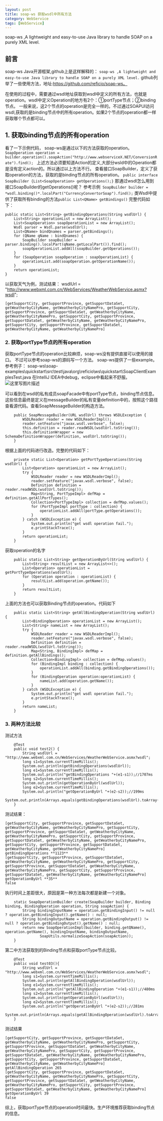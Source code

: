 ```yaml
---
layout: post
title: soap-ws 获取wsdl中所有方法
category: WebService 
tags: [WebService]
---
```


soap-ws ,A lightweight and easy-to-use Java library to handle SOAP on a purely XML level.

## 前言

soap-ws Java开源框架,github上是这样解释的：
`soap-ws ,A lightweight and easy-to-use Java library to handle SOAP on a purely XML level.`
github列举了一些使用方法，地址:https://github.com/reficio/soap-ws。

   在使用的过程中，需要通过wsdl地址获取到wsdl中定义的所有方法，也就是operation。wsdl中定义Operation的地方有2个：①portType节点；②binding节点。
一般来说，这2个节点的operation是完全一样的。不过通过SOAPUI访问wsdl,获取的是binding节点中的所有operation。如果2个节点的operation都一样获取哪个节点都可以。

## 1. 获取binding节点的所有operation

看了一下示例代码，
soap-ws是通过以下的方法获取的operation。
`SoapOperation operation = builder.operation().soapAction("http://www.webserviceX.NET/ConversionRate").find(); `
上述方法必须要知道Action的定义,大部分wsld中的Operation都是没有定义action的。所以通过以上方法不行。
查看接口SoapBuilder，定义了获取operation的方法，获取的是binding节点的所有operation。
    `public interface SoapBuilder {List<SoapOperation> getOperations();}`
那通过wsdl怎么用到接口SoapBuilder的getOperations()呢？
参考示例` SoapBuilder builder = *wsdl.binding()*.localPart("CurrencyConvertorSoap").find();`
类Wsdl中提供了获取所有binding的方法`public List<QName> getBindings()`
完整代码如下：
``` 
public static List<String> getBindingOperations(String wsdlUrl) {
    List<String> operationList = new ArrayList();
    List<SoapOperation> soapOperationList = new ArrayList();
    Wsdl parser = Wsdl.parse(wsdlUrl);
    List<QName> bindQnames = parser.getBindings();
    for (QName qName : bindQnames) {
        SoapBuilder soapBuilder = parser.binding().localPart(qName.getLocalPart()).find();
        soapOperationList.addAll(soapBuilder.getOperations());
    }
    for (SoapOperation soapOperation : soapOperationList) {
        operationList.add(soapOperation.getOperationName());
    }
    return operationList;
}
```
以获取天气为例，测试结果：
wsdlUrl = "http://www.webxml.com.cn/WebServices/WeatherWebService.asmx?wsdl";
```
[getSupportCity, getSupportProvince, getSupportDataSet, getWeatherbyCityName, getWeatherbyCityNamePro, getSupportCity, getSupportProvince, getSupportDataSet, getWeatherbyCityName, getWeatherbyCityNamePro, getSupportCity, getSupportProvince, getSupportDataSet, getWeatherbyCityName, getWeatherbyCityNamePro, getSupportCity, getSupportProvince, getSupportDataSet, getWeatherbyCityName, getWeatherbyCityNamePro]

```

### 2. 获取portType节点的所有operation

获取portType节点的operation比较麻烦，soap-ws没有提供直接可以使用的接口。
不过可以参考soap-ws的源码写一个方法。
soap-ws提供了一些example。参考例子：
soap-ws\soap-examples\quickstart\src\test\java\org\reficio\ws\quickstart\SoapClientExamplesTest.java
在IntelliJ IDEA中debug，eclipse中看起来不舒服。
![这里写图片描述](http://img.blog.csdn.net/20160701111457643)

可以看到在wsdl的私有成员soapFacade中有portType节点，binding节点信息。这些信息最终是定义在messageBuilder的私有变量definition中的，按照这个路径查看源代码。查看SoapMessageBuilder的构造方法。

```
    public SoapMessageBuilder(URL wsdlUrl) throws WSDLException {
        WSDLReader reader = new WSDLReaderImpl();
        reader.setFeature("javax.wsdl.verbose", false);
        this.definition = reader.readWSDL(wsdlUrl.toString());
        this.definitionWrapper = new SchemaDefinitionWrapper(definition, wsdlUrl.toString());
    }
```
根据上面的代码进行改造。完整的代码如下：
```
    private static List<Operation> getPortTypeOperations(String wsdlUrl) {
        List<Operation> operationList = new ArrayList();
        try {
            WSDLReader reader = new WSDLReaderImpl();
            reader.setFeature("javax.wsdl.verbose", false);
            Definition definition = reader.readWSDL(wsdlUrl.toString());
            Map<String, PortTypeImpl> defMap = definition.getAllPortTypes();
            Collection<PortTypeImpl> collection = defMap.values();
            for (PortTypeImpl portType : collection) {
                operationList.addAll(portType.getOperations());
            }
        } catch (WSDLException e) {
            System.out.println("get wsdl operation fail.");
            e.printStackTrace();
        }
        return operationList;
    }
```
获取operation的名字

```
    public static List<String> getOperationByUrl(String wsdlUrl) {
        List<String> resultList = new ArrayList<>();
        List<Operation> operationList = getPortTypeOperations(wsdlUrl);
        for (Operation operation : operationList) {
            resultList.add(operation.getName());
        }
        return resultList;
    }
```


上面的方法也可以获取Binding节点的operation。代码如下
```
    public static List<String> getAllBindingOperation(String wsdlUrl) {
        List<BindingOperation> operationList = new ArrayList();
        List<String> nameList = new ArrayList();
        try {
            WSDLReader reader = new WSDLReaderImpl();
            reader.setFeature("javax.wsdl.verbose", false);
            Definition definition = reader.readWSDL(wsdlUrl.toString());
            Map<String, BindingImpl> defMap = definition.getAllBindings();
            Collection<BindingImpl> collection = defMap.values();
            for (BindingImpl binding : collection) {
                operationList.addAll(binding.getBindingOperations());
            }
            for (BindingOperation operation:operationList) {
                nameList.add(operation.getName());
            }
        } catch (WSDLException e) {
            System.out.println("get wsdl operation fail.");
            e.printStackTrace();
        }
        return nameList;
    }
```


### 3. 两种方法比较

测试方法

```
    @Test
    public void test2() {
        String wsdlUrl = "http://www.webxml.com.cn/WebServices/WeatherWebService.asmx?wsdl";
        long s1=System.currentTimeMillis();
        System.out.println(getBindingOperations(wsdlUrl));
        long e1=System.currentTimeMillis();
        System.out.println("getBindingOperations "+(e1-s1));//1707ms
        long s2=System.currentTimeMillis();
        System.out.println(getOperationByUrl(wsdlUrl));
        long e2=System.currentTimeMillis();
        System.out.println("getOperationByUrl "+(e2-s2));//199ms
        System.out.println(Arrays.equals(getBindingOperations(wsdlUrl).toArray(),getOperationByUrl(wsdlUrl).toArray()));
    }
```

测试结果：

```
[getSupportCity, getSupportProvince, getSupportDataSet, getWeatherbyCityName, getWeatherbyCityNamePro, getSupportCity, getSupportProvince, getSupportDataSet, getWeatherbyCityName, getWeatherbyCityNamePro, getSupportCity, getSupportProvince, getSupportDataSet, getWeatherbyCityName, getWeatherbyCityNamePro, getSupportCity, getSupportProvince, getSupportDataSet, getWeatherbyCityName, getWeatherbyCityNamePro]
getBindingOperations **1123**
[getSupportCity, getSupportProvince, getSupportDataSet, getWeatherbyCityName, getWeatherbyCityNamePro, getSupportCity, getSupportProvince, getSupportDataSet, getWeatherbyCityName, getWeatherbyCityNamePro, getSupportCity, getSupportProvince, getSupportDataSet, getWeatherbyCityName, getWeatherbyCityNamePro]
getOperationByUrl **35**
false
```

执行时间上差距很大，原因是第一种方法每次都是新建一个对象。

```
    static SoapOperationBuilder create(SoapBuilder builder, Binding binding, BindingOperation operation, String soapAction) {
        String bindingInputName = operation.getBindingInput() != null ? operation.getBindingInput().getName() : null;
        String bindingOutputName = operation.getBindingOutput() != null ? operation.getBindingOutput().getName() : null;
        return new SoapOperationImpl(builder, binding.getQName(), operation.getName(), bindingInputName, bindingOutputName,
                SoapUtils.normalizeSoapAction(soapAction));
    }
```
第二中方法获取到的Binding节点和获取portType节点比较。

```
    @Test
    public void test03(){
        String wsdlUrl = "http://www.webxml.com.cn/WebServices/WeatherWebService.asmx?wsdl";
        long s1=System.currentTimeMillis();
        System.out.println(getAllBindingOperation(wsdlUrl));
        long e1=System.currentTimeMillis();
        System.out.println("getAllBindingOperation "+(e1-s1));//480ms
        long s2=System.currentTimeMillis();
        System.out.println(getOperationByUrl(wsdlUrl));
        long e2=System.currentTimeMillis();
        System.out.println("getOperationByUrl "+(e2-s2));//281ms
        System.out.println(Arrays.equals(getAllBindingOperation(wsdlUrl).toArray(),getOperationByUrl(wsdlUrl).toArray()));
    }
```

测试结果

```
[getSupportCity, getSupportProvince, getSupportDataSet, getWeatherbyCityName, getWeatherbyCityNamePro, getSupportCity, getSupportProvince, getSupportDataSet, getWeatherbyCityName, getWeatherbyCityNamePro, getSupportCity, getSupportProvince, getSupportDataSet, getWeatherbyCityName, getWeatherbyCityNamePro, getSupportCity, getSupportProvince, getSupportDataSet, getWeatherbyCityName, getWeatherbyCityNamePro]
getAllBindingOperation 265
[getSupportCity, getSupportProvince, getSupportDataSet, getWeatherbyCityName, getWeatherbyCityNamePro, getSupportCity, getSupportProvince, getSupportDataSet, getWeatherbyCityName, getWeatherbyCityNamePro, getSupportCity, getSupportProvince, getSupportDataSet, getWeatherbyCityName, getWeatherbyCityNamePro]
getOperationByUrl 39
false
```
综上，获取portType节点的operation时间最快。生产环境推荐获取binding节点的信息。